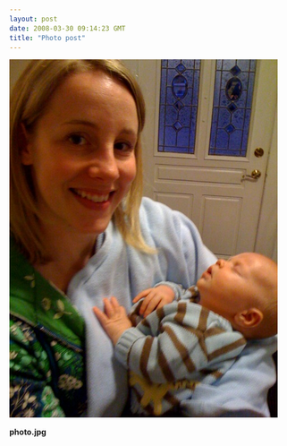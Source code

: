```yaml
---
layout: post
date: 2008-03-30 09:14:23 GMT
title: "Photo post"
---
```

![travisj](/images/0e64995451e585609eb33324627594a0e735460ab33c4eefec71bc36ae4607e7.jpg)

<b>photo.jpg</b>